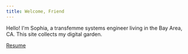 ```yaml
---
title: Welcome, Friend
---
```


Hello! I'm Sophia, a transfemme systems engineer living in the Bay Area, CA. This site collects my digital garden.

[Resume](./resume-redacted.pdf)
